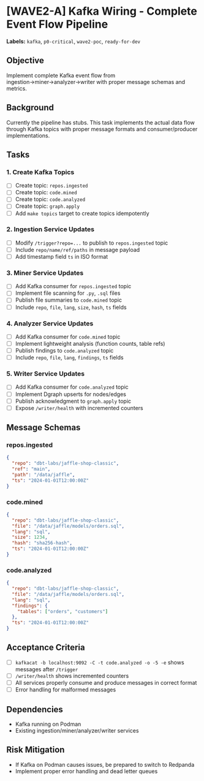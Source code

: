 # [WAVE2-A] Kafka Wiring - Complete Event Flow Pipeline

**Labels:** `kafka`, `p0-critical`, `wave2-poc`, `ready-for-dev`

## Objective
Implement complete Kafka event flow from ingestion→miner→analyzer→writer with proper message schemas and metrics.

## Background
Currently the pipeline has stubs. This task implements the actual data flow through Kafka topics with proper message formats and consumer/producer implementations.

## Tasks

### 1. Create Kafka Topics
- [ ] Create topic: `repos.ingested`
- [ ] Create topic: `code.mined`
- [ ] Create topic: `code.analyzed`
- [ ] Create topic: `graph.apply`
- [ ] Add `make topics` target to create topics idempotently

### 2. Ingestion Service Updates
- [ ] Modify `/trigger?repo=...` to publish to `repos.ingested` topic
- [ ] Include `repo/name/ref/paths` in message payload
- [ ] Add timestamp field `ts` in ISO format

### 3. Miner Service Updates
- [ ] Add Kafka consumer for `repos.ingested` topic
- [ ] Implement file scanning for `.py`, `.sql` files
- [ ] Publish file summaries to `code.mined` topic
- [ ] Include `repo`, `file`, `lang`, `size`, `hash`, `ts` fields

### 4. Analyzer Service Updates
- [ ] Add Kafka consumer for `code.mined` topic
- [ ] Implement lightweight analysis (function counts, table refs)
- [ ] Publish findings to `code.analyzed` topic
- [ ] Include `repo`, `file`, `lang`, `findings`, `ts` fields

### 5. Writer Service Updates
- [ ] Add Kafka consumer for `code.analyzed` topic
- [ ] Implement Dgraph upserts for nodes/edges
- [ ] Publish acknowledgment to `graph.apply` topic
- [ ] Expose `/writer/health` with incremented counters

## Message Schemas

### repos.ingested
```json
{
  "repo": "dbt-labs/jaffle-shop-classic",
  "ref": "main",
  "path": "/data/jaffle",
  "ts": "2024-01-01T12:00:00Z"
}
```

### code.mined
```json
{
  "repo": "dbt-labs/jaffle-shop-classic",
  "file": "/data/jaffle/models/orders.sql",
  "lang": "sql",
  "size": 1234,
  "hash": "sha256-hash",
  "ts": "2024-01-01T12:00:00Z"
}
```

### code.analyzed
```json
{
  "repo": "dbt-labs/jaffle-shop-classic",
  "file": "/data/jaffle/models/orders.sql",
  "lang": "sql",
  "findings": {
    "tables": ["orders", "customers"]
  },
  "ts": "2024-01-01T12:00:00Z"
}
```

## Acceptance Criteria

- [ ] `kafkacat -b localhost:9092 -C -t code.analyzed -o -5 -e` shows messages after `/trigger`
- [ ] `/writer/health` shows incremented counters
- [ ] All services properly consume and produce messages in correct format
- [ ] Error handling for malformed messages

## Dependencies
- Kafka running on Podman
- Existing ingestion/miner/analyzer/writer services

## Risk Mitigation
- If Kafka on Podman causes issues, be prepared to switch to Redpanda
- Implement proper error handling and dead letter queues